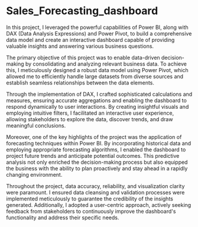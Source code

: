 # Sales_Forecasting_dashboard
In this project, I leveraged the powerful capabilities of Power BI, along with DAX (Data Analysis Expressions) and Power Pivot, to build a comprehensive data model and create an interactive dashboard capable of providing valuable insights and answering various business questions.

The primary objective of this project was to enable data-driven decision-making by consolidating and analyzing relevant business data. To achieve this, I meticulously designed a robust data model using Power Pivot, which allowed me to efficiently handle large datasets from diverse sources and establish seamless relationships between the data elements.

Through the implementation of DAX, I crafted sophisticated calculations and measures, ensuring accurate aggregations and enabling the dashboard to respond dynamically to user interactions. By creating insightful visuals and employing intuitive filters, I facilitated an interactive user experience, allowing stakeholders to explore the data, discover trends, and draw meaningful conclusions.

Moreover, one of the key highlights of the project was the application of forecasting techniques within Power BI. By incorporating historical data and employing appropriate forecasting algorithms, I enabled the dashboard to project future trends and anticipate potential outcomes. This predictive analysis not only enriched the decision-making process but also equipped the business with the ability to plan proactively and stay ahead in a rapidly changing environment.

Throughout the project, data accuracy, reliability, and visualization clarity were paramount. I ensured data cleansing and validation processes were implemented meticulously to guarantee the credibility of the insights generated. Additionally, I adopted a user-centric approach, actively seeking feedback from stakeholders to continuously improve the dashboard's functionality and address their specific needs.
